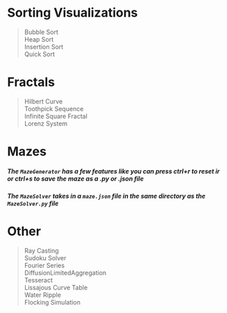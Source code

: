 # Sorting Visualizations

> Bubble Sort  
> Heap Sort  
> Insertion Sort  
> Quick Sort  

# Fractals
> Hilbert Curve  
> Toothpick Sequence  
> Infinite Square Fractal  
> Lorenz System  

# Mazes

##### The `MazeGenerator` has a few features like you can press ctrl+r to reset ir or ctrl+s to save the maze as a .py or .json file
##### The `MazeSolver` takes in a `maze.json` file in the same directory as the `MazeSolver.py` file 

# Other
> Ray Casting  
> Sudoku Solver  
> Fourier Series  
> DiffusionLimitedAggregation  
> Tesseract  
> Lissajous Curve Table  
> Water Ripple  
> Flocking Simulation  